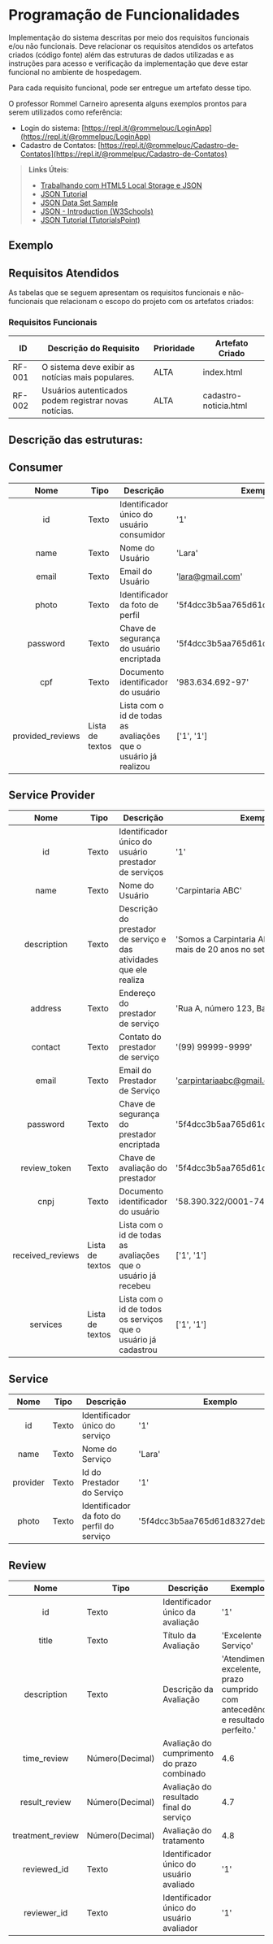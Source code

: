 # Programação de Funcionalidades

Implementação do sistema descritas por meio dos requisitos funcionais e/ou não funcionais. Deve relacionar os requisitos atendidos os artefatos criados (código fonte) além das estruturas de dados utilizadas e as instruções para acesso e verificação da implementação que deve estar funcional no ambiente de hospedagem.

Para cada requisito funcional, pode ser entregue um artefato desse tipo.

O professor Rommel Carneiro apresenta alguns exemplos prontos para serem utilizados como referência:
- Login do sistema: [https://repl.it/@rommelpuc/LoginApp](https://repl.it/@rommelpuc/LoginApp) 
- Cadastro de Contatos: [https://repl.it/@rommelpuc/Cadastro-de-Contatos](https://repl.it/@rommelpuc/Cadastro-de-Contatos)


> **Links Úteis**:
>
> - [Trabalhando com HTML5 Local Storage e JSON](https://www.devmedia.com.br/trabalhando-com-html5-local-storage-e-json/29045)
> - [JSON Tutorial](https://www.w3resource.com/JSON)
> - [JSON Data Set Sample](https://opensource.adobe.com/Spry/samples/data_region/JSONDataSetSample.html)
> - [JSON - Introduction (W3Schools)](https://www.w3schools.com/js/js_json_intro.asp)
> - [JSON Tutorial (TutorialsPoint)](https://www.tutorialspoint.com/json/index.htm)

## Exemplo

## Requisitos Atendidos

As tabelas que se seguem apresentam os requisitos funcionais e não-funcionais que relacionam o escopo do projeto com os artefatos criados:

### Requisitos Funcionais

|ID    | Descrição do Requisito | Prioridade | Artefato Criado |
|------|------------------------|------------|-----------------|
|RF-001| O sistema deve exibir as notícias mais populares. | ALTA | index.html |
|RF-002| Usuários autenticados podem registrar novas notícias. | ALTA | cadastro-noticia.html |

## Descrição das estruturas:

## Consumer
|  **Nome**      | **Tipo**          | **Descrição**                             | **Exemplo**                                    |
|:--------------:|-------------------|-------------------------------------------|------------------------------------------------|
| id             | Texto  | Identificador único do usuário consumidor            | '1'                                              |
| name         | Texto             | Nome do Usuário                         | 'Lara'                                   |
| email       | Texto             | Email do Usuário                       | 'lara@gmail.com'                            |
| photo       | Texto             | Identificador da foto de perfil                       | '5f4dcc3b5aa765d61d8327deb882cf99'                            |
| password  | Texto  | Chave de segurança do usuário encriptada | '5f4dcc3b5aa765d61d8327deb882cf99'                                              |
| cpf  | Texto  | Documento identificador do usuário | '983.634.692-97'                                                |
| provided_reviews  | Lista de textos  | Lista com o id de todas as avaliações que o usuário já realizou | ['1', '1']                                                |


## Service Provider
|  **Nome**      | **Tipo**          | **Descrição**                             | **Exemplo**                                    |
|:--------------:|-------------------|-------------------------------------------|------------------------------------------------|
| id             | Texto  | Identificador único do usuário prestador de serviços            | '1'                                              |
| name         | Texto             | Nome do Usuário                         | 'Carpintaria ABC'                                   |
| description         | Texto             | Descrição do prestador de serviço e das atividades que ele realiza                         | 'Somos a Carpintaria ABC, trabalhamos a mais de 20 anos no setor...'                             |
| address         | Texto             | Endereço do prestador de serviço                         | 'Rua A, número 123, Bairro X, Cidade Y'                               |
| contact         | Texto             | Contato do prestador de serviço                         | '(99) 99999-9999'                               |
| email       | Texto             | Email do Prestador de Serviço                       | 'carpintariaabc@gmail.com'                            |
| password  | Texto  | Chave de segurança do prestador encriptada | '5f4dcc3b5aa765d61d8327deb882cf99'                                              |
| review_token  | Texto  | Chave de avaliação do prestador | '5f4dcc3b5aa765d61d8327deb882cf99'                                              |
| cnpj  | Texto  | Documento identificador do usuário | '58.390.322/0001-74'                                                |
| received_reviews  | Lista de textos  | Lista com o id de todas as avaliações que o usuário já recebeu | ['1', '1']                                                |
| services  | Lista de textos  | Lista com o id de todos os serviços que o usuário já cadastrou | ['1', '1']                                                |


## Service
|  **Nome**      | **Tipo**          | **Descrição**                             | **Exemplo**                                    |
|:--------------:|-------------------|-------------------------------------------|------------------------------------------------|
| id             | Texto  | Identificador único do serviço            | '1'                                              |
| name         | Texto             | Nome do Serviço                         | 'Lara'                                   |
| provider       | Texto             | Id do Prestador do Serviço                       | '1'                            |
| photo       | Texto             | Identificador da foto do perfil do serviço                      | '5f4dcc3b5aa765d61d8327deb882cf99'                            |


## Review
|  **Nome**      | **Tipo**          | **Descrição**                             | **Exemplo**                                    |
|:--------------:|-------------------|-------------------------------------------|------------------------------------------------|
| id             | Texto  | Identificador único da avaliação            | '1'                                              |
| title         | Texto             | Título da Avaliação                         | 'Excelente Serviço'                                   |
| description         | Texto             | Descrição da Avaliação                         | 'Atendimento excelente, prazo cumprido com antecedência e resultado perfeito.'                             |
| time_review         | Número(Decimal)             | Avaliação do cumprimento do prazo combinado                         | 4.6                                   |
| result_review         | Número(Decimal)             | Avaliação do resultado final do serviço                        | 4.7                                   |
| treatment_review         | Número(Decimal)             | Avaliação do tratamento                          | 4.8                                   |
| reviewed_id             | Texto  | Identificador único do usuário avaliado            | '1'                                              |
| reviewer_id             | Texto  | Identificador único do usuário avaliador            | '1'                                              |
